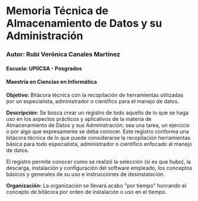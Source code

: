 # Memoria Técnica de Almacenamiento de Datos y su Administración

### Autor: **Rubi Verónica Canales Martínez**
#### Escuela: UPIICSA - Posgrados
#### Maestría en Ciencias en Informática




**Objetivo:**
Bitácora técnica con la recopilación de herramientas utilizadas por un especialista, administrador o científico para el manejo de datos.

**Descripción:**
Se busca crear un registro de todo aquello de lo que se haga uso en los aspectos prácticos y aplicativos de la materia de Almacenamiento de Datos y sus Administración; sea una tarea, un ejercicio o por algo que expresamente se deba conocer. Este registro conforma una bitácora técnica de lo que puede considerarse la recopilación herramientas básica para todo especialista, administrador o científico enfocado al manejo de datos. 

El registro permite conocer como se realizó la selección (si es que hubo), la descarga, instalación y configuración del software empleado, los conceptos básicos y generales de su uso e instrucciones de desinstalación. 

**Organización:**
La organización se llevará acabo "por tiempo" honrando el concepto de bitácora por orden de instalación o uso en el tiempo.
